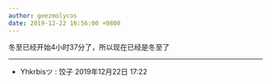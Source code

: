 ```yaml
---
author: geezmolycos
date: 2019-12-22 16:56:00 +0800
---
```


冬至已经开始4小时37分了，所以现在已经是冬至了

---
- Yhkrbisツ  : 饺子
  2019年12月22日 17:22
